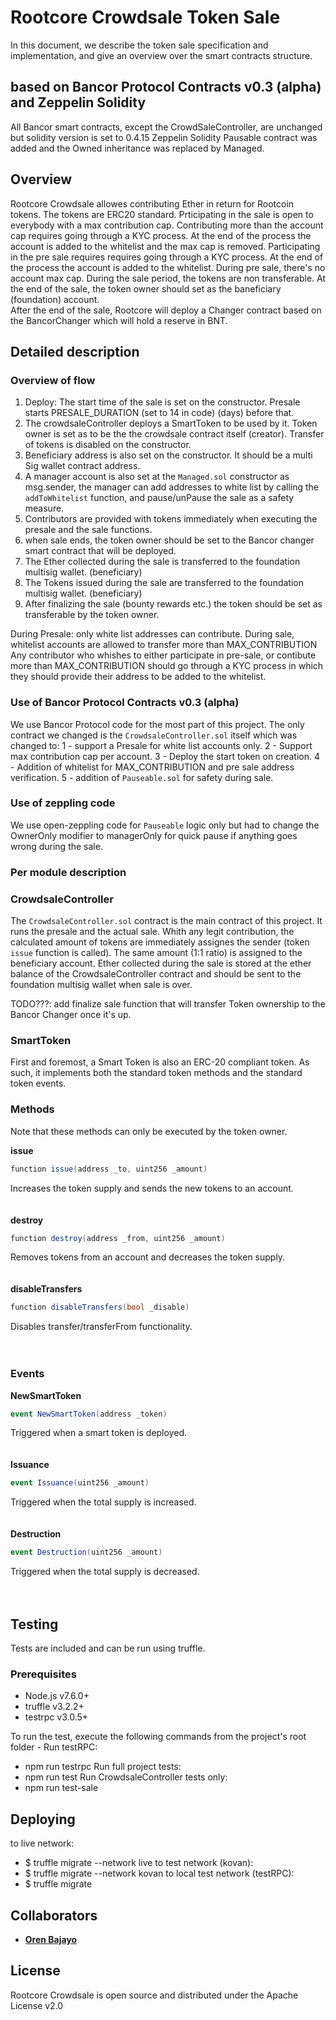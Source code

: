 ﻿# Rootcore Crowdsale Token Sale
In this document, we describe the token sale specification and implementation,
and give an overview over the smart contracts structure.

## based on Bancor Protocol Contracts v0.3 (alpha) and Zeppelin Solidity
All Bancor smart contracts, except the CrowdSaleController, are unchanged but solidity version is set to 0.4.15
Zeppelin Solidity Pausable contract was added and the Owned inheritance was replaced by Managed.

## Overview
Rootcore Crowdsale allowes contributing Ether in return for Rootcoin tokens.
The tokens are ERC20 standard.
Prticipating in the sale is open to everybody with a max contribution cap. Contributing more than the account cap requires going through a KYC process. At the end of the process the account is added to the whitelist and the max cap is removed.
Participating in the pre sale requires requires going through a KYC process. At the end of the process the account is added to the whitelist. During pre sale, there's no account max cap.
During the sale period, the tokens are non transferable.
At the end of the sale, the token owner should set as the baneficiary (foundation) account.  
After the end of the sale, Rootcore will deploy a Changer contract based on the BancorChanger which will hold a reserve in BNT.  


## Detailed description

### Overview of flow
1. Deploy: The start time of the sale is set on the constructor. Presale starts PRESALE_DURATION (set to 14 in code) (days) before that.
2. The crowdsaleController deploys a SmartToken to be used by it. Token owner is set as to be the the crowdsale contract itself (creator). Transfer of tokens is disabled on the constructor.
3. Beneficiary address is also set on the constructor. It should be a multi Sig wallet contract address.
4. A manager account is also set at the `Managed.sol` constructor as msg.sender, the manager can add addresses to white list by calling the `addToWhitelist` function, and pause/unPause the sale as a safety measure.
5. Contributors are provided with tokens immediately when executing the presale and the sale functions.
6. when sale ends, the token owner should be set to the Bancor changer smart contract that will be deployed.
7. The Ether collected during the sale is transferred to the foundation multisig wallet. (beneficiary)
8. The Tokens issued during the sale are transferred to the foundation multisig wallet. (beneficiary)
9. After finalizing the sale (bounty rewards etc.) the token should be set as transferable by the token owner.

During Presale: only white list addresses can contribute.
During sale, whitelist accounts are allowed to transfer more than MAX_CONTRIBUTION
Any contributor who whishes to either participate in pre-sale, or contibute more than MAX_CONTRIBUTION should go through a KYC process in which they should provide their address to be added to the whitelist.


### Use of Bancor Protocol Contracts v0.3 (alpha)
We use Bancor Protocol code for the most part of this project.
The only contract we changed is the `CrowdsaleController.sol` itself which was changed to:
1 - support a Presale for white list accounts only.
2 - Support max contribution cap per account.
3 - Deploy the start token on creation.
4 - Addition of whitelist for MAX_CONTRIBUTION and pre sale address verification.
5 - addition of `Pauseable.sol` for safety during sale.

### Use of zeppling code
We use open-zeppling code for `Pauseable` logic only but had to change the OwnerOnly modifier to managerOnly for quick pause if anything goes wrong during the sale.

### Per module description

### CrowdsaleController
The `CrowdsaleController.sol` contract is the main contract of this project. It runs the presale and the actual sale.
Whith any legit contribution, the calculated amount of tokens are immediately assignes the sender (token `issue` function is called). The same amount (1:1 ratio) is assigned to the beneficiary account. 
Ether collected during the sale is stored at the ether balance of the CrowdsaleController contract and should be sent to the foundation multisig wallet when sale is over.

TODO???: add finalize sale function that will transfer Token ownership to the Bancor Changer once it's up.

### SmartToken

First and foremost, a Smart Token is also an ERC-20 compliant token.
As such, it implements both the standard token methods and the standard token events.

### Methods

Note that these methods can only be executed by the token owner.

**issue**
```cs
function issue(address _to, uint256 _amount)
```
Increases the token supply and sends the new tokens to an account.
<br>
<br>
<br>
**destroy**
```cs
function destroy(address _from, uint256 _amount)
```
Removes tokens from an account and decreases the token supply.
<br>
<br>
<br>
**disableTransfers**
```cs
function disableTransfers(bool _disable)
```
Disables transfer/transferFrom functionality.
<br>
<br>
<br>
### Events

**NewSmartToken**
```cs
event NewSmartToken(address _token)
```
Triggered when a smart token is deployed.
<br>
<br>
<br>
**Issuance**
```cs
event Issuance(uint256 _amount)
```
Triggered when the total supply is increased.
<br>
<br>
<br>
**Destruction**
```cs
event Destruction(uint256 _amount)
```
Triggered when the total supply is decreased.
<br>
<br>
<br>


## Testing
Tests are included and can be run using truffle.

### Prerequisites
* Node.js v7.6.0+
* truffle v3.2.2+
* testrpc v3.0.5+

To run the test, execute the following commands from the project's root folder -
Run testRPC:
* npm run testrpc
Run full project tests:
* npm run test
Run CrowdsaleController tests only:
* npm run test-sale

## Deploying
to live network:
* $ truffle migrate --network live
to test network (kovan):
* $ truffle migrate --network kovan
to local test network (testRPC):
* $ truffle migrate

## Collaborators

* **[Oren Bajayo](https://github.com/bajayo)**


## License

Rootcore Crowdsale is open source and distributed under the Apache License v2.0
